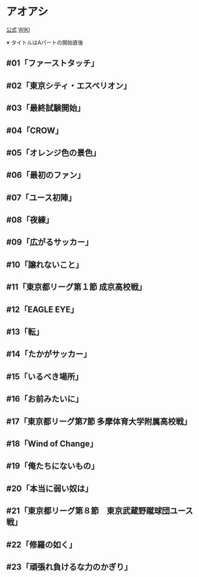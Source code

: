 # アオアシ

[公式](https://aoashi-pr.com/) 
[WIKI](https://ja.wikipedia.org/wiki/%E3%82%A2%E3%82%AA%E3%82%A2%E3%82%B7) 

※ タイトルはAパートの開始直後

## #01「ファーストタッチ」

## #02「東京シティ・エスペリオン」

## #03「最終試験開始」

## #04「CROW」

## #05「オレンジ色の景色」

## #06「最初のファン」

## #07「ユース初陣」

## #08「夜練」

## #09「広がるサッカー」

## #10「譲れないこと」

## #11「東京都リーグ第１節 成京高校戦」

## #12「EAGLE EYE」

## #13「転」

## #14「たかがサッカー」

## #15「いるべき場所」

## #16「お前みたいに」

## #17「東京都リーグ第7節 多摩体育大学附属高校戦」

## #18「Wind of Change」

## #19「俺たちにないもの」

## #20「本当に弱い奴は」

## #21「東京都リーグ第８節　東京武蔵野蹴球団ユース戦」

## #22「修羅の如く」

## #23「頑張れ負けるな力のかぎり」
